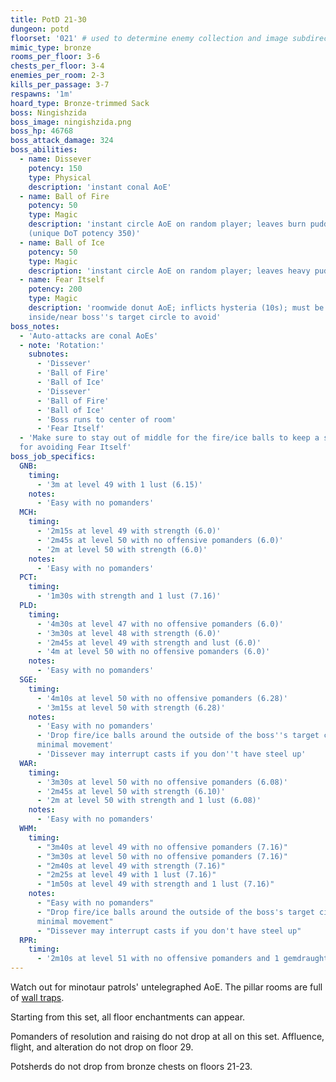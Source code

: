 ```yaml
---
title: PotD 21-30
dungeon: potd
floorset: '021' # used to determine enemy collection and image subdirectory
mimic_type: bronze
rooms_per_floor: 3-6
chests_per_floor: 3-4
enemies_per_room: 2-3
kills_per_passage: 3-7
respawns: '1m'
hoard_type: Bronze-trimmed Sack
boss: Ningishzida
boss_image: ningishzida.png
boss_hp: 46768
boss_attack_damage: 324
boss_abilities:
  - name: Dissever
    potency: 150
    type: Physical
    description: 'instant conal AoE'
  - name: Ball of Fire
    potency: 50
    type: Magic
    description: 'instant circle AoE on random player; leaves burn puddle
    (unique DoT potency 350)'
  - name: Ball of Ice
    potency: 50
    type: Magic
    description: 'instant circle AoE on random player; leaves heavy puddle'
  - name: Fear Itself
    potency: 200
    type: Magic
    description: 'roomwide donut AoE; inflicts hysteria (10s); must be
    inside/near boss''s target circle to avoid'
boss_notes:
  - 'Auto-attacks are conal AoEs'
  - note: 'Rotation:'
    subnotes:
      - 'Dissever'
      - 'Ball of Fire'
      - 'Ball of Ice'
      - 'Dissever'
      - 'Ball of Fire'
      - 'Ball of Ice'
      - 'Boss runs to center of room'
      - 'Fear Itself'
  - 'Make sure to stay out of middle for the fire/ice balls to keep a safe spot
  for avoiding Fear Itself'
boss_job_specifics:
  GNB:
    timing:
      - '3m at level 49 with 1 lust (6.15)'
    notes:
      - 'Easy with no pomanders'
  MCH:
    timing:
      - '2m15s at level 49 with strength (6.0)'
      - '2m45s at level 50 with no offensive pomanders (6.0)'
      - '2m at level 50 with strength (6.0)'
    notes:
      - 'Easy with no pomanders'
  PCT:
    timing:
      - '1m30s with strength and 1 lust (7.16)'
  PLD:
    timing:
      - '4m30s at level 47 with no offensive pomanders (6.0)'
      - '3m30s at level 48 with strength (6.0)'
      - '2m45s at level 49 with strength and lust (6.0)'
      - '4m at level 50 with no offensive pomanders (6.0)'
    notes:
      - 'Easy with no pomanders'
  SGE:
    timing:
      - '4m10s at level 50 with no offensive pomanders (6.28)'
      - '3m15s at level 50 with strength (6.28)'
    notes:
      - 'Easy with no pomanders'
      - 'Drop fire/ice balls around the outside of the boss''s target circle for
      minimal movement'
      - 'Dissever may interrupt casts if you don''t have steel up'
  WAR:
    timing:
      - '3m30s at level 50 with no offensive pomanders (6.08)'
      - '2m45s at level 50 with strength (6.10)'
      - '2m at level 50 with strength and 1 lust (6.08)'
    notes:
      - 'Easy with no pomanders'
  WHM:
    timing:
      - "3m40s at level 49 with no offensive pomanders (7.16)"
      - "3m30s at level 50 with no offensive pomanders (7.16)"
      - "2m40s at level 49 with strength (7.16)"
      - "2m25s at level 49 with 1 lust (7.16)"
      - "1m50s at level 49 with strength and 1 lust (7.16)"
    notes:
      - "Easy with no pomanders"
      - "Drop fire/ice balls around the outside of the boss's target circle for
      minimal movement"
      - "Dissever may interrupt casts if you don't have steel up"
  RPR:
    timing:
      - '2m10s at level 51 with no offensive pomanders and 1 gemdraught (7.21)'
---
```


Watch out for minotaur patrols' untelegraphed AoE. The pillar rooms are full of
[wall traps](/pages/wall_traps.html#potd-21-29).

Starting from this set, all floor enchantments can appear.

Pomanders of resolution and raising do not drop at all on this set. Affluence,
flight, and alteration do not drop on floor 29.

Potsherds do not drop from bronze chests on floors 21-23.
